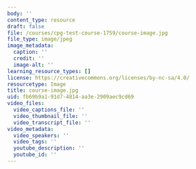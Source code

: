 ```yaml
---
body: ''
content_type: resource
draft: false
file: /courses/cpg-test-course-1759/course-image.jpg
file_type: image/jpeg
image_metadata:
  caption: ''
  credit: ''
  image-alt: ''
learning_resource_types: []
license: https://creativecommons.org/licenses/by-nc-sa/4.0/
resourcetype: Image
title: course-image.jpg
uid: fb69b9a1-91d7-4814-aa3e-2909aec9cd69
video_files:
  video_captions_file: ''
  video_thumbnail_file: ''
  video_transcript_file: ''
video_metadata:
  video_speakers: ''
  video_tags: ''
  youtube_description: ''
  youtube_id: ''
---
```

